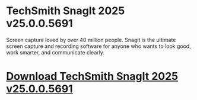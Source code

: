 # TechSmith SnagIt 2025 v25.0.0.5691

Screen capture loved by over 40 million people. Snagit is the ultimate screen capture and recording software for anyone who wants to look good, work smarter, and communicate clearly.

# [Download TechSmith SnagIt 2025 v25.0.0.5691](https://developer.team/software/35272-techsmith-snagit-2025-v25005691.html)
